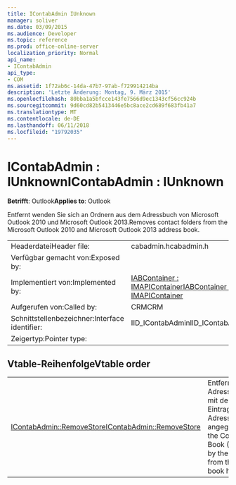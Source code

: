 ```yaml
---
title: IContabAdmin IUnknown
manager: soliver
ms.date: 03/09/2015
ms.audience: Developer
ms.topic: reference
ms.prod: office-online-server
localization_priority: Normal
api_name:
- IContabAdmin
api_type:
- COM
ms.assetid: 1f72ab6c-14da-47b7-97ab-f729914214ba
description: 'Letzte Änderung: Montag, 9. März 2015'
ms.openlocfilehash: 80bba1a5bfcce143fe7566d9ec1343cf56cc924b
ms.sourcegitcommit: 9d60cd82b5413446e5bc8ace2cd689f683fb41a7
ms.translationtype: MT
ms.contentlocale: de-DE
ms.lasthandoff: 06/11/2018
ms.locfileid: "19792035"
---
```

# <a name="icontabadmin--iunknown"></a><span data-ttu-id="7e6d4-103">IContabAdmin : IUnknown</span><span class="sxs-lookup"><span data-stu-id="7e6d4-103">IContabAdmin : IUnknown</span></span>

  
  
<span data-ttu-id="7e6d4-104">**Betrifft**: Outlook</span><span class="sxs-lookup"><span data-stu-id="7e6d4-104">**Applies to**: Outlook</span></span> 
  
<span data-ttu-id="7e6d4-105">Entfernt wenden Sie sich an Ordnern aus dem Adressbuch von Microsoft Outlook 2010 und Microsoft Outlook 2013.</span><span class="sxs-lookup"><span data-stu-id="7e6d4-105">Removes contact folders from the Microsoft Outlook 2010 and Microsoft Outlook 2013 address book.</span></span>
  
|||
|:-----|:-----|
|<span data-ttu-id="7e6d4-106">Headerdatei</span><span class="sxs-lookup"><span data-stu-id="7e6d4-106">Header file:</span></span>  <br/> |<span data-ttu-id="7e6d4-107">cabadmin.h</span><span class="sxs-lookup"><span data-stu-id="7e6d4-107">cabadmin.h</span></span>  <br/> |
|<span data-ttu-id="7e6d4-108">Verfügbar gemacht von:</span><span class="sxs-lookup"><span data-stu-id="7e6d4-108">Exposed by:</span></span>  <br/> ||
|<span data-ttu-id="7e6d4-109">Implementiert von:</span><span class="sxs-lookup"><span data-stu-id="7e6d4-109">Implemented by:</span></span>  <br/> |[<span data-ttu-id="7e6d4-110">IABContainer : IMAPIContainer</span><span class="sxs-lookup"><span data-stu-id="7e6d4-110">IABContainer : IMAPIContainer</span></span>](iabcontainerimapicontainer.md) <br/> |
|<span data-ttu-id="7e6d4-111">Aufgerufen von:</span><span class="sxs-lookup"><span data-stu-id="7e6d4-111">Called by:</span></span>  <br/> |<span data-ttu-id="7e6d4-112">CRM</span><span class="sxs-lookup"><span data-stu-id="7e6d4-112">CRM</span></span>  <br/> |
|<span data-ttu-id="7e6d4-113">Schnittstellenbezeichner:</span><span class="sxs-lookup"><span data-stu-id="7e6d4-113">Interface identifier:</span></span>  <br/> |<span data-ttu-id="7e6d4-114">IID_IContabAdmin</span><span class="sxs-lookup"><span data-stu-id="7e6d4-114">IID_IContabAdmin</span></span>  <br/> |
|<span data-ttu-id="7e6d4-115">Zeigertyp:</span><span class="sxs-lookup"><span data-stu-id="7e6d4-115">Pointer type:</span></span>  <br/> ||
   
## <a name="vtable-order"></a><span data-ttu-id="7e6d4-116">Vtable-Reihenfolge</span><span class="sxs-lookup"><span data-stu-id="7e6d4-116">Vtable order</span></span>

|||
|:-----|:-----|
|[<span data-ttu-id="7e6d4-117">IContabAdmin::RemoveStore</span><span class="sxs-lookup"><span data-stu-id="7e6d4-117">IContabAdmin::RemoveStore</span></span>](icontabadmin-removestore.md) <br/> |<span data-ttu-id="7e6d4-118">Entfernt den Kontakt Adresse Buch (CAB) mit der angegebenen Eintrags-ID aus der Adressbuchhierarchie angegeben.</span><span class="sxs-lookup"><span data-stu-id="7e6d4-118">Removes the Contact Address Book (CAB) specified by the given entry ID from the address book hierarchy.</span></span>  <br/> |
   

